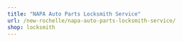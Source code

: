```yaml
---
title: "NAPA Auto Parts Locksmith Service"
url: /new-rochelle/napa-auto-parts-locksmith-service/
shop: locksmith
---
```

